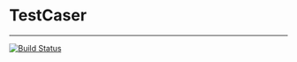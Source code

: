 # TestCaser
---
[![Build Status](https://travis-ci.org/coder3101/testcaser.svg?branch=master)](https://travis-ci.org/coder3101/testcaser)